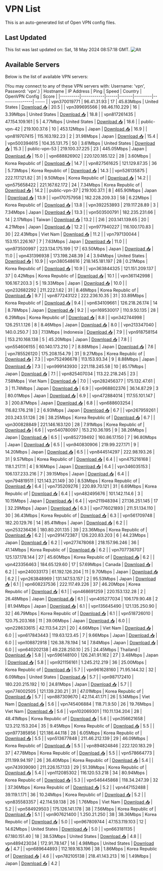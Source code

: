 # VPN List

This is an auto-generated list of Open VPN config files.

## Last Updated

This list was last updated on: Sat, 18 May 2024 08:57:18 GMT.
![Alt](https://repobeats.axiom.co/api/embed/186b98318ef1479477931607c1ad7d823f12451f.svg "Repobeats analytics image")

## Available Servers

Below is the list of available VPN servers:

(You may connect to any of these VPN servers with: Username: 'vpn', Password: 'vpn'.)
| Hostname | IP Address | Ping | Speed | Country | OpenVPN Config | Score |
|----------|------------|------|-------|---------|----------------| ----- |
| vpn370019771 | 96.41.31.93 | 17 | 45.83Mbps | United States | [Download 📥](./configs/server_0_US.ovpn) | 20.5 |
| vpn399695566 | 98.46.110.229 | 16 | 3.39Mbps | United States | [Download 📥](./configs/server_1_US.ovpn) | 18.8 |
| vpn817261435 | 47.154.109.161 | 5 | 4.77Mbps | United States | [Download 📥](./configs/server_2_US.ovpn) | 18.6 |
| public-vpn-42 | 219.100.37.6 | 10 | 453.12Mbps | Japan | [Download 📥](./configs/server_3_JP.ovpn) | 16.9 |
| vpn819707415 | 115.163.192.23 | 2 | 31.98Mbps | Japan | [Download 📥](./configs/server_4_JP.ovpn) | 15.4 |
| vpn500394615 | 104.35.131.75 | 50 | 3.61Mbps | United States | [Download 📥](./configs/server_5_US.ovpn) | 15.3 |
| public-vpn-53 | 219.100.37.225 | 23 | 445.05Mbps | Japan | [Download 📥](./configs/server_6_JP.ovpn) | 15.0 |
| vpn688826902 | 220.120.185.122 | 28 | 3.60Mbps | Korea Republic of | [Download 📥](./configs/server_7_KR.ovpn) | 14.7 |
| vpn827561625 | 121.129.87.35 | 36 | 5.73Mbps | Korea Republic of | [Download 📥](./configs/server_8_KR.ovpn) | 14.3 |
| vpn526135875 | 222.117.121.82 | 31 | 9.50Mbps | Korea Republic of | [Download 📥](./configs/server_9_KR.ovpn) | 14.2 |
| vpn575658422 | 221.167.62.172 | 24 | 7.34Mbps | Korea Republic of | [Download 📥](./configs/server_10_KR.ovpn) | 14.2 |
| public-vpn-37 | 219.100.37.1 | 8 | 465.90Mbps | Japan | [Download 📥](./configs/server_11_JP.ovpn) | 13.9 |
| vpn170757958 | 182.228.209.33 | 58 | 6.22Mbps | Korea Republic of | [Download 📥](./configs/server_12_KR.ovpn) | 13.8 |
| vpn392253893 | 219.117.28.89 | 3 | 7.34Mbps | Japan | [Download 📥](./configs/server_13_JP.ovpn) | 13.3 |
| vpn503500791 | 182.235.231.66 | 14 | 2.17Mbps | Taiwan | [Download 📥](./configs/server_14_TW.ovpn) | 13.2 |
| 2i6 | 203.141.139.65 | 20 | 4.21Mbps | Japan | [Download 📥](./configs/server_15_JP.ovpn) | 12.2 |
| vpn977940227 | 116.100.170.83 | 30 | 22.43Mbps | Viet Nam | [Download 📥](./configs/server_16_VN.ovpn) | 11.2 |
| vpn797130044 | 153.151.226.167 | 7 | 7.63Mbps | Japan | [Download 📥](./configs/server_17_JP.ovpn) | 11.0 |
| vpn973500997 | 223.134.175.199 | 17 | 63.50Mbps | Japan | [Download 📥](./configs/server_18_JP.ovpn) | 11.0 |
| vpn431396938 | 173.198.248.39 | 4 | 3.94Mbps | United States | [Download 📥](./configs/server_19_US.ovpn) | 10.9 |
| vpn380548616 | 218.145.181.197 | 28 | 0.21Mbps | Korea Republic of | [Download 📥](./configs/server_20_KR.ovpn) | 10.9 |
| vpn363844325 | 121.151.209.137 | 37 | 0.42Mbps | Korea Republic of | [Download 📥](./configs/server_21_KR.ovpn) | 10.1 |
| vpn361142998 | 106.167.203.3 | 5 | 19.33Mbps | Japan | [Download 📥](./configs/server_22_JP.ovpn) | 10.0 |
| vpn232682292 | 211.222.1.62 | 31 | 8.46Mbps | Korea Republic of | [Download 📥](./configs/server_23_KR.ovpn) | 9.7 |
| vpn877243122 | 222.236.10.35 | 31 | 33.89Mbps | Korea Republic of | [Download 📥](./configs/server_24_KR.ovpn) | 9.4 |
| vpn634109661 | 126.218.26.174 | 14 | 8.78Mbps | Japan | [Download 📥](./configs/server_25_JP.ovpn) | 9.2 |
| vpn169530017 | 110.9.50.135 | 28 | 6.29Mbps | Korea Republic of | [Download 📥](./configs/server_26_KR.ovpn) | 8.8 |
| vpn342744998 | 126.251.1.126 | 8 | 8.46Mbps | Japan | [Download 📥](./configs/server_27_JP.ovpn) | 8.0 |
| vpn213347040 | 140.0.250.7 | 33 | 7.13Mbps | Indonesia | [Download 📥](./configs/server_28_ID.ovpn) | 7.9 |
| vpn918758154 | 153.210.168.138 | 5 | 45.20Mbps | Japan | [Download 📥](./configs/server_29_JP.ovpn) | 7.8 |
| vpn554606155 | 60.140.173.210 | 7 | 8.88Mbps | Japan | [Download 📥](./configs/server_30_JP.ovpn) | 7.6 |
| vpn785526120 | 175.208.154.79 | 31 | 9.27Mbps | Korea Republic of | [Download 📥](./configs/server_31_KR.ovpn) | 7.3 |
| vpn752496678 | 113.153.93.34 | 9 | 8.88Mbps | Japan | [Download 📥](./configs/server_32_JP.ovpn) | 7.3 |
| vpn999143930 | 221.118.245.58 | 10 | 85.17Mbps | Japan | [Download 📥](./configs/server_33_JP.ovpn) | 7.1 |
| vpn825407034 | 113.22.218.245 | 23 | 7.58Mbps | Viet Nam | [Download 📥](./configs/server_34_VN.ovpn) | 7.0 |
| vpn282456377 | 175.132.47.61 | 3 | 11.74Mbps | Japan | [Download 📥](./configs/server_35_JP.ovpn) | 6.9 |
| vpn968802376 | 36.14.87.29 | 3 | 80.01Mbps | Japan | [Download 📥](./configs/server_36_JP.ovpn) | 6.9 |
| vpn472884014 | 117.55.101.147 | 3 | 200.87Mbps | Japan | [Download 📥](./configs/server_37_JP.ovpn) | 6.8 |
| vpn688603254 | 116.82.176.218 | 2 | 6.93Mbps | Japan | [Download 📥](./configs/server_38_JP.ovpn) | 6.7 |
| vpn267959261 | 203.243.51.126 | 26 | 38.25Mbps | Korea Republic of | [Download 📥](./configs/server_39_KR.ovpn) | 6.7 |
| vpn300828849 | 221.146.163.120 | 28 | 7.91Mbps | Korea Republic of | [Download 📥](./configs/server_40_KR.ovpn) | 6.6 |
| vpn540780097 | 153.210.36.195 | 9 | 38.26Mbps | Japan | [Download 📥](./configs/server_41_JP.ovpn) | 6.5 |
| vpn852739492 | 160.86.17.150 | 7 | 96.80Mbps | Japan | [Download 📥](./configs/server_42_JP.ovpn) | 6.5 |
| vpn940830906 | 219.99.227.171 | 9 | 14.20Mbps | Japan | [Download 📥](./configs/server_43_JP.ovpn) | 6.5 |
| vpn844514297 | 222.98.193.26 | 31 | 9.57Mbps | Korea Republic of | [Download 📥](./configs/server_44_KR.ovpn) | 6.4 |
| vpn475216168 | 118.1.217.11 | 4 | 9.16Mbps | Japan | [Download 📥](./configs/server_45_JP.ovpn) | 6.4 |
| vpn346035153 | 106.137.233.216 | 7 | 39.15Mbps | Japan | [Download 📥](./configs/server_46_JP.ovpn) | 6.4 |
| vpn794819511 | 121.143.21.149 | 30 | 8.53Mbps | Korea Republic of | [Download 📥](./configs/server_47_KR.ovpn) | 6.4 |
| vpn735209276 | 220.89.70.121 | 31 | 6.69Mbps | Korea Republic of | [Download 📥](./configs/server_48_KR.ovpn) | 6.4 |
| vpn482495676 | 101.142.114.6 | 3 | 10.15Mbps | Japan | [Download 📥](./configs/server_49_JP.ovpn) | 6.4 |
| vpn211948394 | 27.136.251.145 | 17 | 32.29Mbps | Japan | [Download 📥](./configs/server_50_JP.ovpn) | 6.3 |
| vpn776021893 | 211.51.134.110 | 30 | 36.43Mbps | Korea Republic of | [Download 📥](./configs/server_51_KR.ovpn) | 6.3 |
| vpn561709748 | 182.20.129.76 | 14 | 85.41Mbps | Japan | [Download 📥](./configs/server_52_JP.ovpn) | 6.2 |
| vpn253236436 | 180.80.201.135 | 39 | 23.36Mbps | Korea Republic of | [Download 📥](./configs/server_53_KR.ovpn) | 6.2 |
| vpn291472387 | 126.220.83.203 | 6 | 44.23Mbps | Japan | [Download 📥](./configs/server_54_JP.ovpn) | 6.2 |
| vpn277478068 | 218.157.96.246 | 36 | 41.14Mbps | Korea Republic of | [Download 📥](./configs/server_55_KR.ovpn) | 6.2 |
| vpn707736707 | 125.137.178.144 | 27 | 45.60Mbps | Korea Republic of | [Download 📥](./configs/server_56_KR.ovpn) | 6.2 |
| vpn423356463 | 184.65.129.60 | 17 | 57.69Mbps | Canada | [Download 📥](./configs/server_57_CA.ovpn) | 6.2 |
| vpn240033173 | 61.192.126.204 | 11 | 9.70Mbps | Japan | [Download 📥](./configs/server_58_JP.ovpn) | 6.2 |
| vpn263848969 | 131.147.53.157 | 2 | 95.53Mbps | Japan | [Download 📥](./configs/server_59_JP.ovpn) | 6.1 |
| vpn608237536 | 222.117.49.226 | 37 | 46.20Mbps | Korea Republic of | [Download 📥](./configs/server_60_KR.ovpn) | 6.1 |
| vpn468691259 | 220.153.132.28 | 2 | 26.48Mbps | Japan | [Download 📥](./configs/server_61_JP.ovpn) | 6.1 |
| vpn405277034 | 106.179.90.48 | 2 | 81.94Mbps | Japan | [Download 📥](./configs/server_62_JP.ovpn) | 6.1 |
| vpn135645490 | 121.135.250.90 | 32 | 46.79Mbps | Korea Republic of | [Download 📥](./configs/server_63_KR.ovpn) | 6.1 |
| vpn518726010 | 120.75.203.168 | 11 | 39.06Mbps | Japan | [Download 📥](./configs/server_64_JP.ovpn) | 6.0 |
| vpn228633615 | 42.113.54.221 | 20 | 4.66Mbps | Viet Nam | [Download 📥](./configs/server_65_VN.ovpn) | 6.0 |
| vpn617843443 | 119.63.123.45 | 7 | 9.66Mbps | Japan | [Download 📥](./configs/server_66_JP.ovpn) | 6.0 |
| vpn108872918 | 126.38.78.194 | 14 | 7.84Mbps | Japan | [Download 📥](./configs/server_67_JP.ovpn) | 6.0 |
| vpn640202138 | 49.228.250.10 | 25 | 24.45Mbps | Thailand | [Download 📥](./configs/server_68_TH.ovpn) | 5.8 |
| vpn596148100 | 126.241.91.162 | 27 | 3.48Mbps | Japan | [Download 📥](./configs/server_69_JP.ovpn) | 5.8 |
| vpn921156161 | 1.245.212.219 | 36 | 25.00Mbps | Korea Republic of | [Download 📥](./configs/server_70_KR.ovpn) | 5.7 |
| vpn961628160 | 71.95.144.32 | 32 | 6.09Mbps | United States | [Download 📥](./configs/server_71_US.ovpn) | 5.7 |
| vpn987172410 | 180.220.215.192 | 10 | 24.81Mbps | Japan | [Download 📥](./configs/server_72_JP.ovpn) | 5.7 |
| vpn774002505 | 121.139.230.21 | 31 | 47.01Mbps | Korea Republic of | [Download 📥](./configs/server_73_KR.ovpn) | 5.7 |
| vpn887309670 | 42.114.41.171 | 26 | 5.14Mbps | Viet Nam | [Download 📥](./configs/server_74_VN.ovpn) | 5.6 |
| vpn745406884 | 118.71.9.50 | 26 | 19.76Mbps | Viet Nam | [Download 📥](./configs/server_75_VN.ovpn) | 5.6 |
| vpn102069301 | 110.11.134.204 | 28 | 48.41Mbps | Korea Republic of | [Download 📥](./configs/server_76_KR.ovpn) | 5.6 |
| vpn356621658 | 123.212.153.204 | 35 | 9.45Mbps | Korea Republic of | [Download 📥](./configs/server_77_KR.ovpn) | 5.5 |
| vpn977385856 | 121.186.44.118 | 28 | 6.05Mbps | Korea Republic of | [Download 📥](./configs/server_78_KR.ovpn) | 5.5 |
| vpn513677848 | 211.46.212.139 | 29 | 46.09Mbps | Korea Republic of | [Download 📥](./configs/server_79_KR.ovpn) | 5.5 |
| vpn894824846 | 222.120.183.29 | 37 | 47.78Mbps | Korea Republic of | [Download 📥](./configs/server_80_KR.ovpn) | 5.5 |
| vpn578664773 | 211.199.94.197 | 26 | 36.40Mbps | Korea Republic of | [Download 📥](./configs/server_81_KR.ovpn) | 5.4 |
| vpn743939090 | 211.226.157.133 | 29 | 51.39Mbps | Korea Republic of | [Download 📥](./configs/server_82_KR.ovpn) | 5.4 |
| vpn112085302 | 116.120.53.218 | 34 | 80.94Mbps | Korea Republic of | [Download 📥](./configs/server_83_KR.ovpn) | 5.3 |
| vpn546445868 | 118.34.247.39 | 32 | 37.36Mbps | Korea Republic of | [Download 📥](./configs/server_84_KR.ovpn) | 5.2 |
| vpn447152488 | 39.119.1.171 | 36 | 10.24Mbps | Korea Republic of | [Download 📥](./configs/server_85_KR.ovpn) | 5.2 |
| vpn835583357 | 42.114.59.138 | 26 | 1.76Mbps | Viet Nam | [Download 📥](./configs/server_86_VN.ovpn) | 5.2 |
| vpn584929503 | 175.126.141.178 | 38 | 7.56Mbps | Korea Republic of | [Download 📥](./configs/server_87_KR.ovpn) | 5.1 |
| vpn907621400 | 1.250.21.250 | 38 | 38.36Mbps | Korea Republic of | [Download 📥](./configs/server_88_KR.ovpn) | 5.0 |
| vpn967809744 | 47.153.119.103 | 12 | 14.62Mbps | United States | [Download 📥](./configs/server_89_US.ovpn) | 5.0 |
| vpn663181135 | 67.180.151.40 | 18 | 38.53Mbps | United States | [Download 📥](./configs/server_90_US.ovpn) | 4.8 |
| vpn489423034 | 172.91.78.147 | 14 | 4.98Mbps | United States | [Download 📥](./configs/server_91_US.ovpn) | 4.7 |
| vpn689644893 | 112.169.163.196 | 38 | 1.86Mbps | Korea Republic of | [Download 📥](./configs/server_92_KR.ovpn) | 4.6 |
| vpn782105138 | 218.41.143.213 | 16 | 1.49Mbps | Japan | [Download 📥](./configs/server_93_JP.ovpn) | 4.2 |
